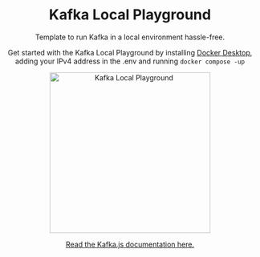 <h1 align="center">
 Kafka Local Playground
</h1>

<p align="center">
  Template to run Kafka in a local environment hassle-free.
</p>

<p align="center">
  Get started with the Kafka Local Playground by installing <a href="https://www.docker.com/products/docker-desktop/" target="_blank">Docker Desktop</a>, adding your IPv4 address in the .env and running <code>docker compose -up</code>
</p>

<a href="http://www.youtube.com/watch?v=PbjHxIuHduU" target="_blank">
  <p align="center">
    <img src="https://kafka.js.org/img/kafkajs-logoV2.svg" alt="Kafka Local Playground" width="320" />
  </p>
</a>

<a href="https://kafka.js.org/" target="_blank">
  <p align="center">Read the Kafka.js documentation here.</p>
</a>
